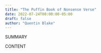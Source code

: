 ```yaml
---
title: "The Puffin Book of Nonsense Verse"
date: 2022-07-24T00:00:00-05:00
draft: false
author: "Quentin Blake"
---
```


SUMMARY

<!--more-->

CONTENT